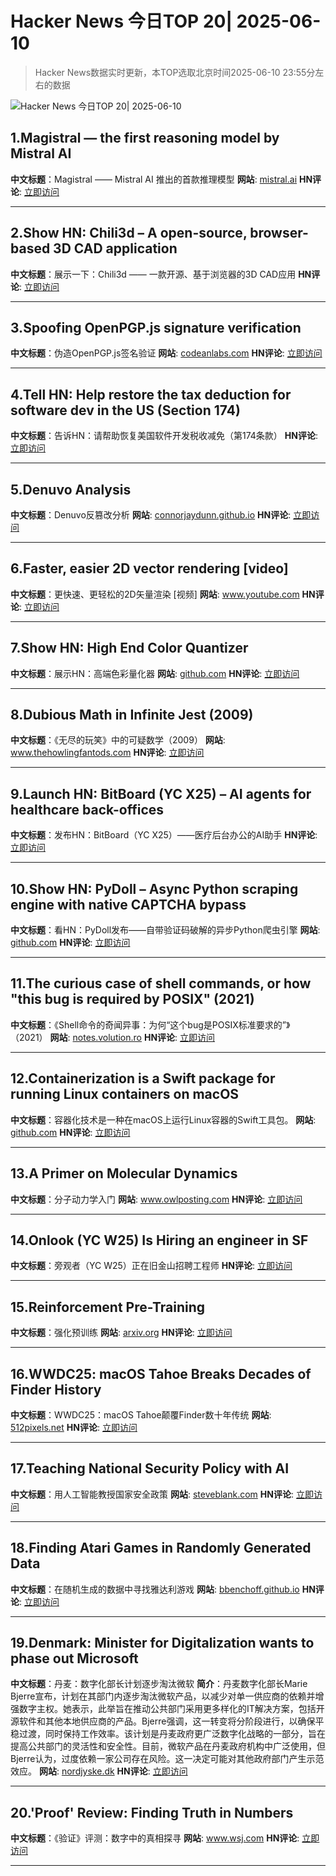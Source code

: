 # Hacker News 今日TOP 20| 2025-06-10

> Hacker News数据实时更新，本TOP选取北京时间2025-06-10 23:55分左右的数据

![Hacker News 今日TOP 20| 2025-06-10](https://img.chuhaix.com/2024/0910_imageFile-1665440404179-628424718_1725901191.png)

## 1.Magistral — the first reasoning model by Mistral AI
**中文标题**：Magistral —— Mistral AI 推出的首款推理模型
**网站**:  <a href='https://mistral.ai/news/magistral' target='_blank' rel='nofollow'>mistral.ai</a>
**HN评论**:  <a href='https://news.ycombinator.com/item?id=44236997&utm_source=www.chuhaix.com' target='_blank' rel='nofollow'>立即访问</a>

---

## 2.Show HN: Chili3d – A open-source, browser-based 3D CAD application
**中文标题**：展示一下：Chili3d —— 一款开源、基于浏览器的3D CAD应用
**HN评论**:  <a href='https://news.ycombinator.com/item?id=44238171&utm_source=www.chuhaix.com' target='_blank' rel='nofollow'>立即访问</a>

---

## 3.Spoofing OpenPGP.js signature verification
**中文标题**：伪造OpenPGP.js签名验证
**网站**:  <a href='https://codeanlabs.com/blog/research/cve-2025-47934-spoofing-openpgp-js-signatures/' target='_blank' rel='nofollow'>codeanlabs.com</a>
**HN评论**:  <a href='https://news.ycombinator.com/item?id=44236891&utm_source=www.chuhaix.com' target='_blank' rel='nofollow'>立即访问</a>

---

## 4.Tell HN: Help restore the tax deduction for software dev in the US (Section 174)
**中文标题**：告诉HN：请帮助恢复美国软件开发税收减免（第174条款）
**HN评论**:  <a href='https://news.ycombinator.com/item?id=44226145&utm_source=www.chuhaix.com' target='_blank' rel='nofollow'>立即访问</a>

---

## 5.Denuvo Analysis
**中文标题**：Denuvo反篡改分析
**网站**:  <a href='https://connorjaydunn.github.io/blog/posts/denuvo-analysis/' target='_blank' rel='nofollow'>connorjaydunn.github.io</a>
**HN评论**:  <a href='https://news.ycombinator.com/item?id=44226406&utm_source=www.chuhaix.com' target='_blank' rel='nofollow'>立即访问</a>

---

## 6.Faster, easier 2D vector rendering [video]
**中文标题**：更快速、更轻松的2D矢量渲染 [视频]
**网站**:  <a href='https://www.youtube.com/watch?v=_sv8K190Zps' target='_blank' rel='nofollow'>www.youtube.com</a>
**HN评论**:  <a href='https://news.ycombinator.com/item?id=44236423&utm_source=www.chuhaix.com' target='_blank' rel='nofollow'>立即访问</a>

---

## 7.Show HN: High End Color Quantizer
**中文标题**：展示HN：高端色彩量化器
**网站**:  <a href='https://github.com/big-nacho/patolette' target='_blank' rel='nofollow'>github.com</a>
**HN评论**:  <a href='https://news.ycombinator.com/item?id=44235628&utm_source=www.chuhaix.com' target='_blank' rel='nofollow'>立即访问</a>

---

## 8.Dubious Math in Infinite Jest (2009)
**中文标题**：《无尽的玩笑》中的可疑数学（2009）
**网站**:  <a href='https://www.thehowlingfantods.com/dfw/dubious-math-in-infinite-jest.html' target='_blank' rel='nofollow'>www.thehowlingfantods.com</a>
**HN评论**:  <a href='https://news.ycombinator.com/item?id=44237700&utm_source=www.chuhaix.com' target='_blank' rel='nofollow'>立即访问</a>

---

## 9.Launch HN: BitBoard (YC X25) – AI agents for healthcare back-offices
**中文标题**：发布HN：BitBoard（YC X25）——医疗后台办公的AI助手
**HN评论**:  <a href='https://news.ycombinator.com/item?id=44237769&utm_source=www.chuhaix.com' target='_blank' rel='nofollow'>立即访问</a>

---

## 10.Show HN: PyDoll – Async Python scraping engine with native CAPTCHA bypass
**中文标题**：看HN：PyDoll发布——自带验证码破解的异步Python爬虫引擎
**网站**:  <a href='https://github.com/autoscrape-labs/pydoll' target='_blank' rel='nofollow'>github.com</a>
**HN评论**:  <a href='https://news.ycombinator.com/item?id=44236926&utm_source=www.chuhaix.com' target='_blank' rel='nofollow'>立即访问</a>

---

## 11.The curious case of shell commands, or how "this bug is required by POSIX" (2021)
**中文标题**：《Shell命令的奇闻异事：为何“这个bug是POSIX标准要求的”》（2021）
**网站**:  <a href='https://notes.volution.ro/v1/2021/01/notes/502e747f/' target='_blank' rel='nofollow'>notes.volution.ro</a>
**HN评论**:  <a href='https://news.ycombinator.com/item?id=44236241&utm_source=www.chuhaix.com' target='_blank' rel='nofollow'>立即访问</a>

---

## 12.Containerization is a Swift package for running Linux containers on macOS
**中文标题**：容器化技术是一种在macOS上运行Linux容器的Swift工具包。
**网站**:  <a href='https://github.com/apple/containerization' target='_blank' rel='nofollow'>github.com</a>
**HN评论**:  <a href='https://news.ycombinator.com/item?id=44229348&utm_source=www.chuhaix.com' target='_blank' rel='nofollow'>立即访问</a>

---

## 13.A Primer on Molecular Dynamics
**中文标题**：分子动力学入门
**网站**:  <a href='https://www.owlposting.com/p/a-primer-on-molecular-dynamics' target='_blank' rel='nofollow'>www.owlposting.com</a>
**HN评论**:  <a href='https://news.ycombinator.com/item?id=44204249&utm_source=www.chuhaix.com' target='_blank' rel='nofollow'>立即访问</a>

---

## 14.Onlook (YC W25) Is Hiring an engineer in SF
**中文标题**：旁观者（YC W25）正在旧金山招聘工程师
**HN评论**:  <a href='https://news.ycombinator.com/item?id=44235716&utm_source=www.chuhaix.com' target='_blank' rel='nofollow'>立即访问</a>

---

## 15.Reinforcement Pre-Training
**中文标题**：强化预训练
**网站**:  <a href='https://arxiv.org/abs/2506.08007' target='_blank' rel='nofollow'>arxiv.org</a>
**HN评论**:  <a href='https://news.ycombinator.com/item?id=44232880&utm_source=www.chuhaix.com' target='_blank' rel='nofollow'>立即访问</a>

---

## 16.WWDC25: macOS Tahoe Breaks Decades of Finder History
**中文标题**：WWDC25：macOS Tahoe颠覆Finder数十年传统
**网站**:  <a href='https://512pixels.net/2025/06/wwdc25-macos-tahoe-breaks-decades-of-finder-history/' target='_blank' rel='nofollow'>512pixels.net</a>
**HN评论**:  <a href='https://news.ycombinator.com/item?id=44235177&utm_source=www.chuhaix.com' target='_blank' rel='nofollow'>立即访问</a>

---

## 17.Teaching National Security Policy with AI
**中文标题**：用人工智能教授国家安全政策
**网站**:  <a href='https://steveblank.com/2025/06/10/teaching-national-security-policy-with-ai/' target='_blank' rel='nofollow'>steveblank.com</a>
**HN评论**:  <a href='https://news.ycombinator.com/item?id=44236849&utm_source=www.chuhaix.com' target='_blank' rel='nofollow'>立即访问</a>

---

## 18.Finding Atari Games in Randomly Generated Data
**中文标题**：在随机生成的数据中寻找雅达利游戏
**网站**:  <a href='https://bbenchoff.github.io/pages/FiniteAtari.html' target='_blank' rel='nofollow'>bbenchoff.github.io</a>
**HN评论**:  <a href='https://news.ycombinator.com/item?id=44236900&utm_source=www.chuhaix.com' target='_blank' rel='nofollow'>立即访问</a>

---

## 19.Denmark: Minister for Digitalization wants to phase out Microsoft
**中文标题**：丹麦：数字化部长计划逐步淘汰微软
**简介**：丹麦数字化部长Marie Bjerre宣布，计划在其部门内逐步淘汰微软产品，以减少对单一供应商的依赖并增强数字主权。她表示，此举旨在推动公共部门采用更多样化的IT解决方案，包括开源软件和其他本地供应商的产品。Bjerre强调，这一转变将分阶段进行，以确保平稳过渡，同时保持工作效率。该计划是丹麦政府更广泛数字化战略的一部分，旨在提高公共部门的灵活性和安全性。目前，微软产品在丹麦政府机构中广泛使用，但Bjerre认为，过度依赖一家公司存在风险。这一决定可能对其他政府部门产生示范效应。
**网站**:  <a href='https://nordjyske.dk/nyheder/politik/digitaliseringsminister-vil-udfase-microsoft-i-sit-eget-ministerium/5616096' target='_blank' rel='nofollow'>nordjyske.dk</a>
**HN评论**:  <a href='https://news.ycombinator.com/item?id=44234290&utm_source=www.chuhaix.com' target='_blank' rel='nofollow'>立即访问</a>

---

## 20.'Proof' Review: Finding Truth in Numbers
**中文标题**：《验证》评测：数字中的真相探寻
**网站**:  <a href='https://www.wsj.com/arts-culture/books/proof-review-finding-truth-in-numbers-b9779228' target='_blank' rel='nofollow'>www.wsj.com</a>
**HN评论**:  <a href='https://news.ycombinator.com/item?id=44205077&utm_source=www.chuhaix.com' target='_blank' rel='nofollow'>立即访问</a>

---

